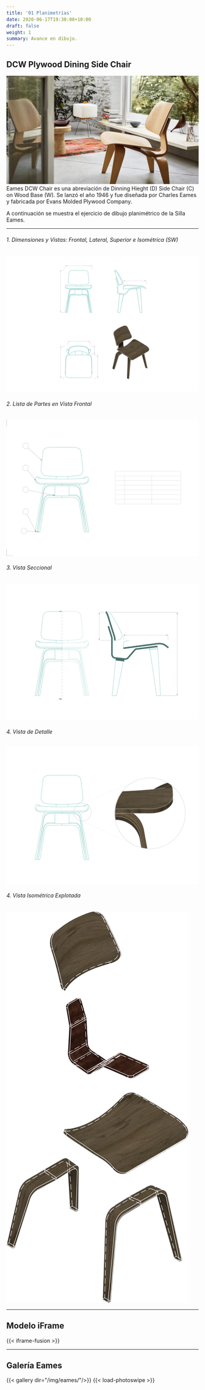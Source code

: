 ```yaml
---
title: '01 Planimetrías'
date: 2020-06-17T19:30:08+10:00
draft: false
weight: 1
summary: Avance en dibujo.
---
```

## DCW Plywood Dining Side Chair

![Imagen Simple](/img/eames.jpg)
Eames DCW Chair es una abreviación de Dinning Hieght (D) Side Chair (C) on Wood Base (W). Se lanzó el año 1946 y fue diseñada por Charles Eames y fabricada por Evans Molded Plywood Company.

A continuación se muestra el ejercicio de dibujo planimétrico de la Silla Eames.

---

###### 1.  Dimensiones y Vistas: Frontal, Lateral, Superior e Isométrica (SW)
![Imagen Simple](/img/plani1.png)
###### 2.  Lista de Partes en Vista Frontal
![Imagen Simple](/img/plani2.png)
###### 3.  Vista Seccional
![Imagen Simple](/img/plani3.png)
###### 4.  Vista de Detalle
![Imagen Simple](/img/plani4.png)
###### 4.  Vista Isométrica Explotada
![Imagen Simple](/img/exp.png)

---

## Modelo iFrame
{{< iframe-fusion >}}

---
## Galería Eames
{{< gallery dir="/img/eames/"/>}} {{< load-photoswipe >}}